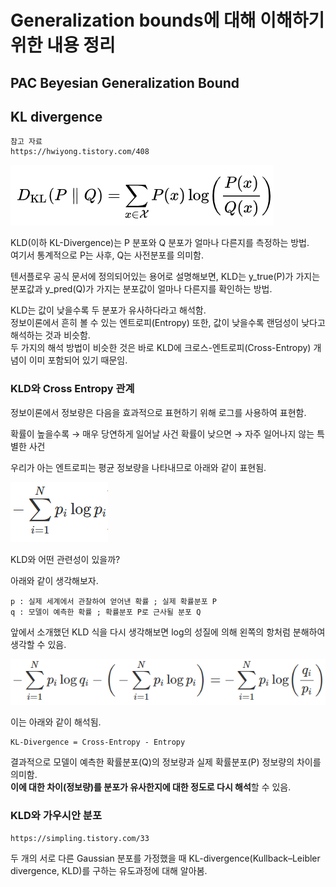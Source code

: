 # Generalization bounds에 대해 이해하기 위한 내용 정리

## PAC Beyesian Generalization Bound

## KL divergence
~~~
참고 자료
https://hwiyong.tistory.com/408
~~~

![KLD](generalization_bounds_img/KLD_formula.png)

KLD(이하 KL-Divergence)는 P 분포와 Q 분포가 얼마나 다른지를 측정하는 방법.  
여기서 통계적으로 P는 사후, Q는 사전분포를 의미함.  

텐서플로우 공식 문서에 정의되어있는 용어로 설명해보면, KLD는 y_true(P)가 가지는 분포값과 y_pred(Q)가 가지는 분포값이 얼마나 다른지를 확인하는 방법.

KLD는 값이 낮을수록 두 분포가 유사하다라고 해석함.  
정보이론에서 흔히 볼 수 있는 엔트로피(Entropy) 또한, 값이 낮을수록 랜덤성이 낮다고 해석하는 것과 비슷함.  
두 가지의 해석 방법이 비슷한 것은 바로 KLD에 크로스-엔트로피(Cross-Entropy) 개념이 이미 포함되어 있기 때문임.  

### KLD와 Cross Entropy 관계

정보이론에서 정보량은 다음을 효과적으로 표현하기 위해 로그를 사용하여 표현함.

확률이 높을수록 → 매우 당연하게 일어날 사건
확률이 낮으면 → 자주 일어나지 않는 특별한 사건

우리가 아는 엔트로피는 평균 정보량을 나타내므로 아래와 같이 표현됨.

![Entropy](generalization_bounds_img/entropy_formula.png)

KLD와 어떤 관련성이 있을까?  

아래와 같이 생각해보자.  
~~~
p : 실제 세계에서 관찰하여 얻어낸 확률 ; 실제 확률분포 P
q : 모델이 예측한 확률 ; 확률분포 P로 근사될 분포 Q
~~~

앞에서 소개했던 KLD 식을 다시 생각해보면 log의 성질에 의해 왼쪽의 항처럼 분해하여 생각할 수 있음.  

![KLD_and_CrossEntropy](generalization_bounds_img/KLD_and_CrossEntropy.png)

이는 아래와 같이 해석됨.  
~~~
KL-Divergence = Cross-Entropy - Entropy
~~~

결과적으로 모델이 예측한 확률분포(Q)의 정보량과 실제 확률분포(P) 정보량의 차이를 의미함.  
**이에 대한 차이(정보량)를 분포가 유사한지에 대한 정도로 다시 해석**할 수 있음.  

### KLD와 가우시안 분포
~~~
https://simpling.tistory.com/33
~~~

두 개의 서로 다른 Gaussian 분포를 가정했을 때 KL-divergence(Kullback–Leibler divergence, KLD)를 구하는 유도과정에 대해 알아봄.  

